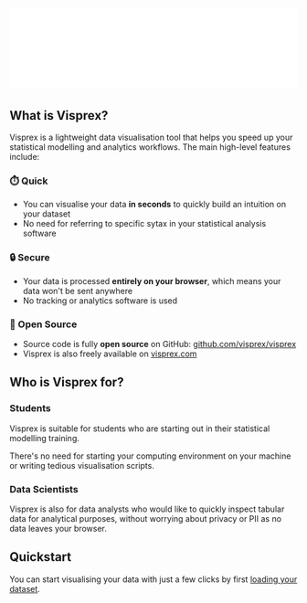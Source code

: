# ![Visprex](assets/images/logo.webp#center)

## What is Visprex?
Visprex is a lightweight data visualisation tool that helps you speed up your statistical modelling and analytics workflows. The main high-level features include:

### ⏱️ Quick
- You can visualise your data **in seconds** to quickly build an intuition on your dataset
- No need for referring to specific sytax in your statistical analysis software

### 🔒️ Secure
- Your data is processed **entirely on your browser**, which means your data won't be sent anywhere
- No tracking or analytics software is used

### 📖 Open Source
- Source code is fully **open source** on GitHub: [github.com/visprex/visprex](https://github.com/visprex/visprex)
- Visprex is also freely available on [visprex.com](https://www.visprex.com)

## Who is Visprex for?

### Students
Visprex is suitable for students who are starting out in their statistical modelling training.

There's no need for starting your computing environment on your machine or writing tedious visualisation scripts.

### Data Scientists
Visprex is also for data analysts who would like to quickly inspect tabular data for analytical purposes, without worrying about privacy or PII as no data leaves your browser.

## Quickstart
You can start visualising your data with just a few clicks by first [loading your dataset](features/datasets/index.md).
